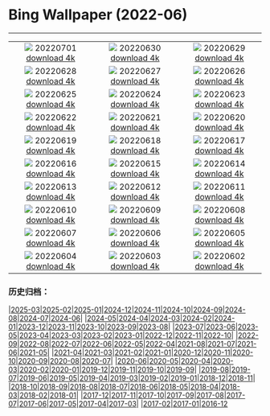 # Bing Wallpaper (2022-06)
**************
| | | |
| :----: | :----: | :----: |
| ![](https://www.bing.com/th?id=OHR.WeatherGirls_DE-DE7340141862_1920x1080.jpg) 20220701 [download 4k](https://www.bing.com/th?id=OHR.WeatherGirls_DE-DE7340141862_UHD.jpg) | ![](https://www.bing.com/th?id=OHR.AcramanCrater_DE-DE1372697861_1920x1080.jpg) 20220630 [download 4k](https://www.bing.com/th?id=OHR.AcramanCrater_DE-DE1372697861_UHD.jpg) | ![](https://www.bing.com/th?id=OHR.PhangNgaBay_DE-DE1183484972_1920x1080.jpg) 20220629 [download 4k](https://www.bing.com/th?id=OHR.PhangNgaBay_DE-DE1183484972_UHD.jpg) |
| ![](https://www.bing.com/th?id=OHR.TafilaletOasis_DE-DE0997469504_1920x1080.jpg) 20220628 [download 4k](https://www.bing.com/th?id=OHR.TafilaletOasis_DE-DE0997469504_UHD.jpg) | ![](https://www.bing.com/th?id=OHR.ValensoleLavender_DE-DE0767050848_1920x1080.jpg) 20220627 [download 4k](https://www.bing.com/th?id=OHR.ValensoleLavender_DE-DE0767050848_UHD.jpg) | ![](https://www.bing.com/th?id=OHR.BBMomCub_DE-DE9961022833_1920x1080.jpg) 20220626 [download 4k](https://www.bing.com/th?id=OHR.BBMomCub_DE-DE9961022833_UHD.jpg) |
| ![](https://www.bing.com/th?id=OHR.MuenchenWelt_DE-DE9487283103_1920x1080.jpg) 20220625 [download 4k](https://www.bing.com/th?id=OHR.MuenchenWelt_DE-DE9487283103_UHD.jpg) | ![](https://www.bing.com/th?id=OHR.CenoteDiver_DE-DE9154723254_1920x1080.jpg) 20220624 [download 4k](https://www.bing.com/th?id=OHR.CenoteDiver_DE-DE9154723254_UHD.jpg) | ![](https://www.bing.com/th?id=OHR.MostarBridge_DE-DE8884260244_1920x1080.jpg) 20220623 [download 4k](https://www.bing.com/th?id=OHR.MostarBridge_DE-DE8884260244_UHD.jpg) |
| ![](https://www.bing.com/th?id=OHR.AmazonianEcuador_DE-DE8387887234_1920x1080.jpg) 20220622 [download 4k](https://www.bing.com/th?id=OHR.AmazonianEcuador_DE-DE8387887234_UHD.jpg) | ![](https://www.bing.com/th?id=OHR.GlastonburySolstice_DE-DE8254627770_1920x1080.jpg) 20220621 [download 4k](https://www.bing.com/th?id=OHR.GlastonburySolstice_DE-DE8254627770_UHD.jpg) | ![](https://www.bing.com/th?id=OHR.SwallowtailFlower_DE-DE7932090217_1920x1080.jpg) 20220620 [download 4k](https://www.bing.com/th?id=OHR.SwallowtailFlower_DE-DE7932090217_UHD.jpg) |
| ![](https://www.bing.com/th?id=OHR.SchwanAischgrund_DE-DE7167881210_1920x1080.jpg) 20220619 [download 4k](https://www.bing.com/th?id=OHR.SchwanAischgrund_DE-DE7167881210_UHD.jpg) | ![](https://www.bing.com/th?id=OHR.CelebratingSurfing_DE-DE5773891471_1920x1080.jpg) 20220618 [download 4k](https://www.bing.com/th?id=OHR.CelebratingSurfing_DE-DE5773891471_UHD.jpg) | ![](https://www.bing.com/th?id=OHR.Balsamroot_DE-DE5210042500_1920x1080.jpg) 20220617 [download 4k](https://www.bing.com/th?id=OHR.Balsamroot_DE-DE5210042500_UHD.jpg) |
| ![](https://www.bing.com/th?id=OHR.SeonamTemple_DE-DE1559380447_1920x1080.jpg) 20220616 [download 4k](https://www.bing.com/th?id=OHR.SeonamTemple_DE-DE1559380447_UHD.jpg) | ![](https://www.bing.com/th?id=OHR.ClingmansDome_DE-DE1419431068_1920x1080.jpg) 20220615 [download 4k](https://www.bing.com/th?id=OHR.ClingmansDome_DE-DE1419431068_UHD.jpg) | ![](https://www.bing.com/th?id=OHR.MuseumMile_DE-DE1271432019_1920x1080.jpg) 20220614 [download 4k](https://www.bing.com/th?id=OHR.MuseumMile_DE-DE1271432019_UHD.jpg) |
| ![](https://www.bing.com/th?id=OHR.OkavangoElephant_DE-DE1110473749_1920x1080.jpg) 20220613 [download 4k](https://www.bing.com/th?id=OHR.OkavangoElephant_DE-DE1110473749_UHD.jpg) | ![](https://www.bing.com/th?id=OHR.KampLintfortGarten_DE-DE0909224487_1920x1080.jpg) 20220612 [download 4k](https://www.bing.com/th?id=OHR.KampLintfortGarten_DE-DE0909224487_UHD.jpg) | ![](https://www.bing.com/th?id=OHR.MisoolIsland_DE-DE0612073033_1920x1080.jpg) 20220611 [download 4k](https://www.bing.com/th?id=OHR.MisoolIsland_DE-DE0612073033_UHD.jpg) |
| ![](https://www.bing.com/th?id=OHR.CRPoppies_DE-DE0447763489_1920x1080.jpg) 20220610 [download 4k](https://www.bing.com/th?id=OHR.CRPoppies_DE-DE0447763489_UHD.jpg) | ![](https://www.bing.com/th?id=OHR.SweetheartAbbey_DE-DE0298966642_1920x1080.jpg) 20220609 [download 4k](https://www.bing.com/th?id=OHR.SweetheartAbbey_DE-DE0298966642_UHD.jpg) | ![](https://www.bing.com/th?id=OHR.CommonDolphin_DE-DE0146658430_1920x1080.jpg) 20220608 [download 4k](https://www.bing.com/th?id=OHR.CommonDolphin_DE-DE0146658430_UHD.jpg) |
| ![](https://www.bing.com/th?id=OHR.HaagaRhododendron_DE-DE0023275997_1920x1080.jpg) 20220607 [download 4k](https://www.bing.com/th?id=OHR.HaagaRhododendron_DE-DE0023275997_UHD.jpg) | ![](https://www.bing.com/th?id=OHR.MuehleWarnstedt_DE-DE9891281597_1920x1080.jpg) 20220606 [download 4k](https://www.bing.com/th?id=OHR.MuehleWarnstedt_DE-DE9891281597_UHD.jpg) | ![](https://www.bing.com/th?id=OHR.RapadalenSNP_DE-DE9609049104_1920x1080.jpg) 20220605 [download 4k](https://www.bing.com/th?id=OHR.RapadalenSNP_DE-DE9609049104_UHD.jpg) |
| ![](https://www.bing.com/th?id=OHR.BannerPeak_DE-DE9454389675_1920x1080.jpg) 20220604 [download 4k](https://www.bing.com/th?id=OHR.BannerPeak_DE-DE9454389675_UHD.jpg) | ![](https://www.bing.com/th?id=OHR.MoabCycling_DE-DE9269517257_1920x1080.jpg) 20220603 [download 4k](https://www.bing.com/th?id=OHR.MoabCycling_DE-DE9269517257_UHD.jpg) | ![](https://www.bing.com/th?id=OHR.QueenJubilee_DE-DE3688722248_1920x1080.jpg) 20220602 [download 4k](https://www.bing.com/th?id=OHR.QueenJubilee_DE-DE3688722248_UHD.jpg) |

### 历史归档：

|[2025-03](bing/2025-03/2025-03.md)|[2025-02](bing/2025-02/2025-02.md)|[2025-01](bing/2025-01/2025-01.md)|[2024-12](bing/2024-12/2024-12.md)|[2024-11](bing/2024-11/2024-11.md)|[2024-10](bing/2024-10/2024-10.md)|[2024-09](bing/2024-09/2024-09.md)|[2024-08](bing/2024-08/2024-08.md)|[2024-07](bing/2024-07/2024-07.md)|[2024-06](bing/2024-06/2024-06.md)|
|[2024-05](bing/2024-05/2024-05.md)|[2024-04](bing/2024-04/2024-04.md)|[2024-03](bing/2024-03/2024-03.md)|[2024-02](bing/2024-02/2024-02.md)|[2024-01](bing/2024-01/2024-01.md)|[2023-12](bing/2023-12/2023-12.md)|[2023-11](bing/2023-11/2023-11.md)|[2023-10](bing/2023-10/2023-10.md)|[2023-09](bing/2023-09/2023-09.md)|[2023-08](bing/2023-08/2023-08.md)|
|[2023-07](bing/2023-07/2023-07.md)|[2023-06](bing/2023-06/2023-06.md)|[2023-05](bing/2023-05/2023-05.md)|[2023-04](bing/2023-04/2023-04.md)|[2023-03](bing/2023-03/2023-03.md)|[2023-02](bing/2023-02/2023-02.md)|[2023-01](bing/2023-01/2023-01.md)|[2022-12](bing/2022-12/2022-12.md)|[2022-11](bing/2022-11/2022-11.md)|[2022-10](bing/2022-10/2022-10.md)|
|[2022-09](bing/2022-09/2022-09.md)|[2022-08](bing/2022-08/2022-08.md)|[2022-07](bing/2022-07/2022-07.md)|[2022-06](bing/2022-06/2022-06.md)|[2022-05](bing/2022-05/2022-05.md)|[2022-04](bing/2022-04/2022-04.md)|[2021-08](bing/2021-08/2021-08.md)|[2021-07](bing/2021-07/2021-07.md)|[2021-06](bing/2021-06/2021-06.md)|[2021-05](bing/2021-05/2021-05.md)|
|[2021-04](bing/2021-04/2021-04.md)|[2021-03](bing/2021-03/2021-03.md)|[2021-02](bing/2021-02/2021-02.md)|[2021-01](bing/2021-01/2021-01.md)|[2020-12](bing/2020-12/2020-12.md)|[2020-11](bing/2020-11/2020-11.md)|[2020-10](bing/2020-10/2020-10.md)|[2020-09](bing/2020-09/2020-09.md)|[2020-08](bing/2020-08/2020-08.md)|[2020-07](bing/2020-07/2020-07.md)|
|[2020-06](bing/2020-06/2020-06.md)|[2020-05](bing/2020-05/2020-05.md)|[2020-04](bing/2020-04/2020-04.md)|[2020-03](bing/2020-03/2020-03.md)|[2020-02](bing/2020-02/2020-02.md)|[2020-01](bing/2020-01/2020-01.md)|[2019-12](bing/2019-12/2019-12.md)|[2019-11](bing/2019-11/2019-11.md)|[2019-10](bing/2019-10/2019-10.md)|[2019-09](bing/2019-09/2019-09.md)|
|[2019-08](bing/2019-08/2019-08.md)|[2019-07](bing/2019-07/2019-07.md)|[2019-06](bing/2019-06/2019-06.md)|[2019-05](bing/2019-05/2019-05.md)|[2019-04](bing/2019-04/2019-04.md)|[2019-03](bing/2019-03/2019-03.md)|[2019-02](bing/2019-02/2019-02.md)|[2019-01](bing/2019-01/2019-01.md)|[2018-12](bing/2018-12/2018-12.md)|[2018-11](bing/2018-11/2018-11.md)|
|[2018-10](bing/2018-10/2018-10.md)|[2018-09](bing/2018-09/2018-09.md)|[2018-08](bing/2018-08/2018-08.md)|[2018-07](bing/2018-07/2018-07.md)|[2018-06](bing/2018-06/2018-06.md)|[2018-05](bing/2018-05/2018-05.md)|[2018-04](bing/2018-04/2018-04.md)|[2018-03](bing/2018-03/2018-03.md)|[2018-02](bing/2018-02/2018-02.md)|[2018-01](bing/2018-01/2018-01.md)|
|[2017-12](bing/2017-12/2017-12.md)|[2017-11](bing/2017-11/2017-11.md)|[2017-10](bing/2017-10/2017-10.md)|[2017-09](bing/2017-09/2017-09.md)|[2017-08](bing/2017-08/2017-08.md)|[2017-07](bing/2017-07/2017-07.md)|[2017-06](bing/2017-06/2017-06.md)|[2017-05](bing/2017-05/2017-05.md)|[2017-04](bing/2017-04/2017-04.md)|[2017-03](bing/2017-03/2017-03.md)|
|[2017-02](bing/2017-02/2017-02.md)|[2017-01](bing/2017-01/2017-01.md)|[2016-12](bing/2016-12/2016-12.md)